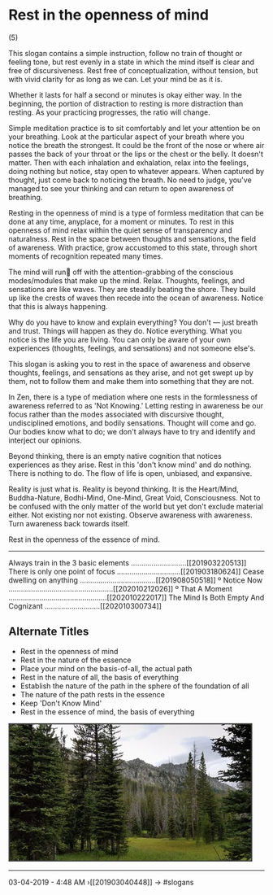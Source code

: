 # Rest in the openness of mind 
(5) 

This slogan contains a simple instruction, follow no train of thought or feeling tone, but rest evenly in a state in which the mind itself is clear and free of discursiveness. Rest free of conceptualization, without tension, but with vivid clarity for as long as we can. Let your mind be as it is.

Whether it lasts for half a second or minutes is okay either way. In the beginning, the portion of distraction to resting is more distraction than resting. As your practicing progresses, the ratio will change. 

Simple meditation practice is to sit comfortably and let your attention be on your breathing. Look at the particular aspect of your breath where you notice the breath the strongest. It could be the front of the nose or where air passes the back of your throat or the lips or the chest or the belly. It doesn't matter. Then with each inhalation and exhalation, relax into the feelings, doing nothing but notice, stay open to whatever appears. When captured by thought, just come back to noticing the breath. No need to judge, you've managed to see your thinking and can return to open awareness of breathing.

Resting in the openness of mind is a type of formless meditation that can be done at any time, anyplace, for a moment or minutes. To rest in this openness of mind relax within the quiet sense of transparency and naturalness. Rest in the space between thoughts and sensations, the field of awareness. With practice, grow accustomed to this state, through short moments of recognition repeated many times.

The mind will run off with the attention-grabbing of the conscious modes/modules that make up the mind. Relax. Thoughts, feelings, and sensations are like waves. They are steadily beating the shore. They build up like the crests of waves then recede into the ocean of awareness. Notice that this is always happening.

Why do you have to know and explain everything? You don't — just breath and trust. Things will happen as they do. Notice everything. What you notice is the life you are living. You can only be aware of your own experiences (thoughts, feelings, and sensations) and not someone else's. 

This slogan is asking you to rest in the space of awareness and observe thoughts, feelings, and sensations as they arise, and not get swept up by them, not to follow them and make them into something that they are not.

In Zen, there is a type of mediation where one rests in the formlessness of awareness referred to as 'Not Knowing.' Letting resting in awareness be our focus rather than the modes associated with discursive thought, undisciplined emotions, and bodily sensations. Thought will come and go. Our bodies know what to do; we don't always have to try and identify and interject our opinions. 

Beyond thinking, there is an empty native cognition that notices experiences as they arise. Rest in this 'don't know mind' and do nothing. There is nothing to do. The flow of life is open, unbiased, and expansive. 

Reality is just what is. Reality is beyond thinking. It is the Heart/Mind, Buddha-Nature, Bodhi-Mind, One-Mind, Great Void, Consciousness. Not to be confused with the only matter of the world but yet don't exclude material either. Not existing nor not existing. Observe awareness with awareness. Turn awareness back towards itself. 

Rest in the openness of the essence of mind.


----------------------------------------------------------------


Always train in the 3 basic elements ...........................[[201903220513]]
There is only one point of focus ...............................[[201903180624]]
Cease dwelling on anything .....................................[[201908050518]]
º Notice Now ...................................................[[202010212026]]
º That A Moment ................................................[[202010222017]]
The Mind Is Both Empty And Cognizant ...........................[[202010300734]]

## Alternate Titles
- Rest in the openness of mind
- Rest in the nature of the essence
- Place your mind on the basis-of-all, the actual path
- Rest in the nature of all, the basis of everything
- Establish the nature of the path in the sphere of the foundation of all
- The nature of the path rests in the essence 
- Keep 'Don't Know Mind'
- Rest in the essence of mind, the basis of everything

![](media/20160807_085851_001.jpg)

----
03-04-2019 - 4:48 AM
›[[201903040448]]
→ #slogans



<div style="page-break-after: always;"></div>
